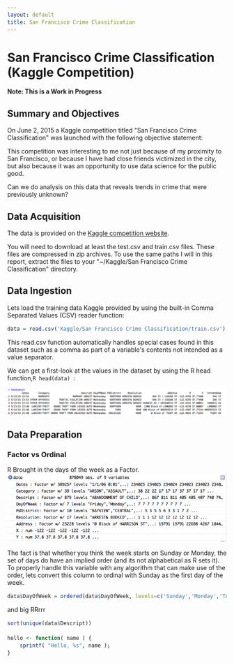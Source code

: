 ```yaml
---
layout: default
title: San Francisco Crime Classification
---
```

# San Francisco Crime Classification (Kaggle Competition)

**Note: This is a Work in Progress** 

## Summary and Objectives

On June 2, 2015 a Kaggle competition titled "San Francisco Crime Classification" was launched with the following objective statement:

This competition was interesting to me not just because of my proximity to San Francisco, or because I have had close friends victimized in the city, but also because it was an opportunity to use data science for the public good. 

Can we do analysis on this data that reveals trends in crime that were previously unknown? 

## Data Acquisition

The data is provided on the [Kaggle competition website](https://www.kaggle.com/c/sf-crime/data). 

You will need to download at least the test.csv and train.csv files. These files are compressed in zip archives. To use the same paths I will in this report, extract the files to your "~/Kaggle/San Francisco Crime Classification" directory.

## Data Ingestion
Lets load the training data Kaggle provided by using the built-in Comma Separated Values (CSV) reader function:

```R
data = read.csv('Kaggle/San Francisco Crime Classification/train.csv')
```

This read.csv function automatically handles special cases found in this dataset such as a comma as part of a variable's contents not intended as a value separator.

We can get a first-look at the values in the dataset by using the R head function,```R head(data) ```:

![The first 6 observations from the dataset are shown](images/SfDataAnalysis/DataIngest1.png)

## Data Preparation

### Factor vs Ordinal

R Brought in the days of the week as a Factor. 
![View of R Environment showing the days column as a Factor not ordinal.](images/SfDataAnalysis/DataPrep1.png)

The fact is that whether you think the week starts on Sunday or Monday, the set of days do have an implied order (and its not alphabetical as R sets it). To properly handle this variable with any algorithm that can make use of the order, lets convert this column to ordinal with Sunday as the first day of the week. 

```R
data$DayOfWeek = ordered(data$DayOfWeek, levels=c('Sunday','Monday','Tuesday','Wednesday','Thursday','Friday','Saturday'))
```


and big RRrrr

```R
sort(unique(data$Descript))

hello <- function( name ) {
    sprintf( "Hello, %s", name );
}
```
